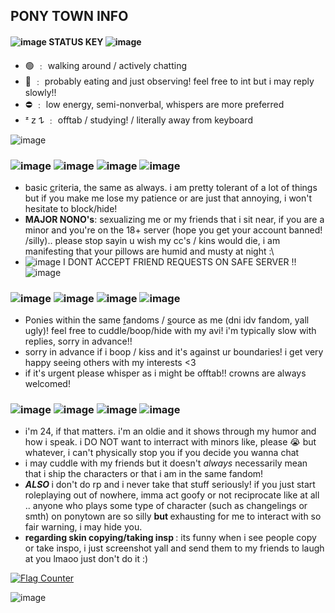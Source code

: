 ## PONY TOWN INFO 

<div dir="auto">
	<h4 dir="auto">
		<img src="http://i1225.photobucket.com/albums/ee381/enix-directory/Pixels/ministar2.gif" alt="image" />
		 STATUS KEY
		<img src="http://i1225.photobucket.com/albums/ee381/enix-directory/Pixels/ministar2.gif" alt="image" />
	</h4>
</div>

- 🟢 ﹕ walking around / actively chatting
- 🌙 ﹕ probably eating and just observing! feel free to int but i may reply slowly!!
- ⛔️ ﹕ low energy, semi-nonverbal, whispers are more preferred
- ᶻ 𝗓 𐰁  ﹕ offtab / studying! / literally away from keyboard

![image](https://64.media.tumblr.com/1a1cdd125d52d08ee33f2a9106cea126/tumblr_ohkns63pMp1uerrt0o3_540.gif)

<div dir="auto">
	<h3 dir="auto" data-sourcepos="18:1-18:16">
		<img src="https://64.media.tumblr.com/d3839ce334943dfb6a96c9be9419842d/tumblr_inline_p7xowxpFoX1rhwzwl_75sq.gifv" alt="image" />
		<img src="http://i849.photobucket.com/albums/ab51/Ashleigh_Young/th_tmfav212d.gif" alt="image" />
		<img src="http://i849.photobucket.com/albums/ab51/Ashleigh_Young/th_tmfav212n.gif" alt="image" />
		<img src="http://i849.photobucket.com/albums/ab51/Ashleigh_Young/th_tmfav212i.gif" alt="image" />
	</h3>
</div>
<ul dir="auto" data-sourcepos="19:1-22:0">
	<li data-sourcepos="19:1-19:205">
		basic <a href="https://dni-criteria.carrd.co/" rel="nofollow">c</a>riteria, the same as always. i am pretty tolerant of a lot of things but if you make me lose my patience or are just that annoying, i won't hesitate to block/hide! 
	</li>
	<li data-sourcepos="20:1-20:260">
		<strong>MAJOR NONO's</strong>: sexualizing me or my friends that i sit near, if you are a minor and you're on the 18+ server (hope you get your account banned! /silly).. please stop sayin u wish my cc's / kins would die, i am manifesting that your pillows are humid and musty at night :\
	</li>
	<li data-sourcepos="21:1-22:0">
		<img src="https://static.tumblr.com/rltvkjt/9lnlmr41u/th_k_atencao.gif" alt="image" />
		 I DONT ACCEPT FRIEND REQUESTS ON SAFE SERVER !!
		<img src="https://static.tumblr.com/rltvkjt/9lnlmr41u/th_k_atencao.gif" alt="image" />
	</li>
</ul>
<div dir="auto">
	<h3 dir="auto" data-sourcepos="23:1-23:16">
		<img src="https://64.media.tumblr.com/74ecf4da31a97c546a47605bd4f8d0a3/tumblr_inline_p7xowv6hU61rhwzwl_75sq.gifv" alt="image" />
		<img src="http://i849.photobucket.com/albums/ab51/Ashleigh_Young/th_tmfav212i.gif" alt="image" />
		<img src="http://i849.photobucket.com/albums/ab51/Ashleigh_Young/th_tmfav212n.gif" alt="image" />
		<img src="http://i849.photobucket.com/albums/ab51/Ashleigh_Young/th_tmfav212t.gif" alt="image" />
	</h3>
</div>
<ul dir="auto" data-sourcepos="24:1-27:0">
	<li data-sourcepos="24:1-24:249">
		Ponies within the same <a href="https://rentry.co/thoughtcrimes" rel="nofollow">f</a>andoms / <a href="https://pronouns.cc/@nineteeneightyfour" rel="nofollow">s</a>ource as me (dni idv fandom, yall ugly)! feel free to cuddle/boop/hide with my avi! i'm typically slow with replies, sorry in advance!!
	</li>
	<li data-sourcepos="25:1-25:119">
		sorry in advance if i boop / kiss and it's against ur boundaries! i get very happy seeing others with my interests &lt;3
	</li>
	<li data-sourcepos="26:1-27:0">
		if it's urgent please whisper as i might be offtab!! crowns are always welcomed! 
	</li>
</ul>
<div dir="auto">
	<h3 dir="auto" data-sourcepos="28:1-28:16">
		<img src="https://64.media.tumblr.com/e98a864bce32154800cdfe64f7a33446/tumblr_inline_p7xowvATjd1rhwzwl_75sq.gifv" alt="image" />
		<img src="http://i849.photobucket.com/albums/ab51/Ashleigh_Young/th_tmfav212b.gif" alt="image" />
		<img src="http://i849.photobucket.com/albums/ab51/Ashleigh_Young/th_tmfav212y.gif" alt="image" />
		<img src="http://i849.photobucket.com/albums/ab51/Ashleigh_Young/th_tmfav212i.gif" alt="image" />
	</h3>
</div>
<ul dir="auto" data-sourcepos="29:1-33:0">
	<li data-sourcepos="29:1-29:131">
		i'm 24, if that matters. i'm an oldie and it shows through my humor and how i speak. i DO NOT want to interract with minors like, please 😭 but whatever, i can't physically stop you if you decide you wanna chat
	</li>
	<li data-sourcepos="29:1-29:131">
		i may cuddle with my friends but it doesn't
		<em>
			 always
		</em>
		 necessarily mean that i ship the characters or that i am in the same fandom!
	</li>
	<li data-sourcepos="30:1-31:259">
		<em>
			<strong>
				 ALSO
			</strong>
		</em>
		 i don't do rp and i never take that stuff seriously! if you just start roleplaying out of nowhere, imma act goofy or not reciprocate like at all .. anyone who plays some type of character (such as changelings or smth) on ponytown are so silly
		<strong>
			 but
		</strong>
		 exhausting for me to interact with so fair warning, i may hide you.
	</li>
	<li data-sourcepos="32:1-33:0">
		<strong>
			 regarding skin copying/taking insp
		</strong>
		 : its funny when i see people copy or take inspo, i just screenshot yall and send them to my friends to laugh at you lmaoo just don't do it :)
	</li>
</ul>

<a href="https://info.flagcounter.com/kaLl"><img src="https://s11.flagcounter.com/count2/kaLl/bg_0E1117/txt_FFFFFF/border_0E1117/columns_3/maxflags_15/viewers_0/labels_0/pageviews_0/flags_0/percent_0/" alt="Flag Counter" border="0"></a>

![image](https://78.media.tumblr.com/61faa55fdebb0bf5838b38923e97bbf9/tumblr_ohivxzydc51uerrt0o2_1280.gif)


<!--
**usagj/usagj** is a ✨ _special_ ✨ repository because its `README.md` (this file) appears on your GitHub profile.

Here are some ideas to get you started:

- 🔭 I’m currently working on ...
- 🌱 I’m currently learning ...
- 👯 I’m looking to collaborate on ...
- 🤔 I’m looking for help with ...
- 💬 Ask me about ...
- 📫 How to reach me: ...
- 😄 Pronouns: ...
- ⚡ Fun fact: ...
-->
